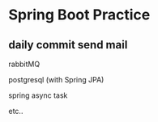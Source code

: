 # Spring Boot Practice

## daily commit send mail

rabbitMQ

postgresql (with Spring JPA)

spring async task

etc..